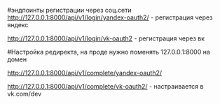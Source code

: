 
#эндпоинты регистрации через соц.сети
http://127.0.0.1:8000/api/v1/login/yandex-oauth2/ - регистрация через яндекс

http://127.0.0.1:8000/api/v1/login/vk-oauth2 - регистрация через вк

#Настройка редиректа, на проде нужно поменять 127.0.0.1:8000 на домен

http://127.0.0.1:8000/api/v1/complete/yandex-oauth2/ 

http://127.0.0.1:8000/api/v1/complete/vk-oauth2/ - настраивается в vk.com/dev